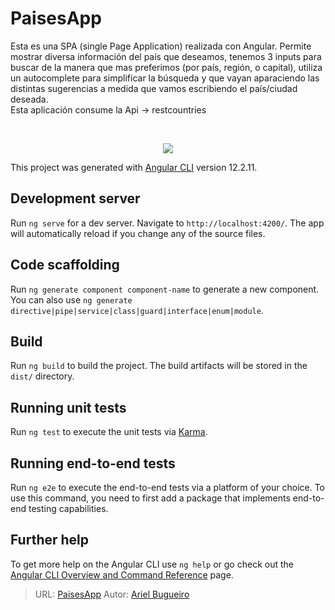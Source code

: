 # PaisesApp

Esta es una SPA (single Page Application) realizada con Angular. Permite mostrar diversa información del país que deseamos, tenemos 3 inputs para buscar de la manera que mas preferimos (por país, región, o capital), utiliza un autocomplete para simplificar la búsqueda y que vayan aparaciendo las distintas sugerencias a medida que vamos escribiendo el país/ciudad deseada. <br>
Esta aplicación consume la Api -> restcountries

<br>
<p align="center">
  <img src="https://user-images.githubusercontent.com/70410313/141801166-d7f3ea1b-ceda-4f3b-99f6-d509318331c3.PNG">
</p>


This project was generated with [Angular CLI](https://github.com/angular/angular-cli) version 12.2.11.

## Development server

Run `ng serve` for a dev server. Navigate to `http://localhost:4200/`. The app will automatically reload if you change any of the source files.

## Code scaffolding

Run `ng generate component component-name` to generate a new component. You can also use `ng generate directive|pipe|service|class|guard|interface|enum|module`.

## Build

Run `ng build` to build the project. The build artifacts will be stored in the `dist/` directory.

## Running unit tests

Run `ng test` to execute the unit tests via [Karma](https://karma-runner.github.io).

## Running end-to-end tests

Run `ng e2e` to execute the end-to-end tests via a platform of your choice. To use this command, you need to first add a package that implements end-to-end testing capabilities.

## Further help

To get more help on the Angular CLI use `ng help` or go check out the [Angular CLI Overview and Command Reference](https://angular.io/cli) page.

>URL: [PaisesApp](https://paisesapplication.netlify.app/)
>Autor: [Ariel Bugueiro](https://arielbugueiro.github.io/portfolio2021/)

